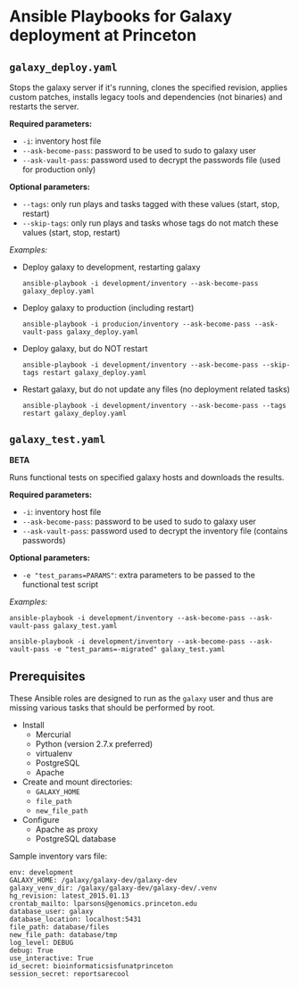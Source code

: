 Ansible Playbooks for Galaxy deployment at Princeton
====================================================

`galaxy_deploy.yaml`
--------------------

Stops the galaxy server if it's running, clones the specified revision, applies custom patches, installs legacy tools and dependencies (not binaries) and restarts the server.

**Required parameters:**

* `-i`: inventory host file
* `--ask-become-pass`: password to be used to sudo to galaxy user
* `--ask-vault-pass`: password used to decrypt the passwords file (used for production only)

**Optional parameters:**

* `--tags`: only run plays and tasks tagged with these values (start, stop, restart)
* `--skip-tags`: only run plays and tasks whose tags do not match these values (start, stop, restart)


*Examples:*

* Deploy galaxy to development, restarting galaxy

    `ansible-playbook -i development/inventory --ask-become-pass galaxy_deploy.yaml`

* Deploy galaxy to production (including restart)

    `ansible-playbook -i producion/inventory --ask-become-pass --ask-vault-pass galaxy_deploy.yaml`

* Deploy galaxy, but do NOT restart

    `ansible-playbook -i development/inventory --ask-become-pass --skip-tags restart galaxy_deploy.yaml`

* Restart galaxy, but do not update any files (no deployment related tasks)

    `ansible-playbook -i development/inventory --ask-become-pass --tags restart galaxy_deploy.yaml`



`galaxy_test.yaml`
------------------

**BETA**

Runs functional tests on specified galaxy hosts and downloads the results.

**Required parameters:**

* `-i`: inventory host file
* `--ask-become-pass`: password to be used to sudo to galaxy user
* `--ask-vault-pass`: password used to decrypt the inventory file (contains passwords)

**Optional parameters:**

* `-e "test_params=PARAMS"`: extra parameters to be passed to the functional test script

*Examples:*

`ansible-playbook -i development/inventory --ask-become-pass --ask-vault-pass galaxy_test.yaml`

`ansible-playbook -i development/inventory --ask-become-pass --ask-vault-pass -e "test_params=-migrated" galaxy_test.yaml`

Prerequisites
-------------

These Ansible roles are designed to run as the `galaxy` user and thus are
missing various tasks that should be performed by root.

* Install
    * Mercurial
    * Python (version 2.7.x preferred)
    * virtualenv
    * PostgreSQL
    * Apache
* Create and mount directories:
    * `GALAXY_HOME`
    * `file_path`
    * `new_file_path`
* Configure
    * Apache as proxy
    * PostgreSQL database


Sample inventory vars file:

    env: development
    GALAXY_HOME: /galaxy/galaxy-dev/galaxy-dev
    galaxy_venv_dir: /galaxy/galaxy-dev/galaxy-dev/.venv
    hg_revision: latest_2015.01.13
    crontab_mailto: lparsons@genomics.princeton.edu
    database_user: galaxy
    database_location: localhost:5431
    file_path: database/files
    new_file_path: database/tmp
    log_level: DEBUG
    debug: True
    use_interactive: True
    id_secret: bioinformaticsisfunatprinceton
    session_secret: reportsarecool

